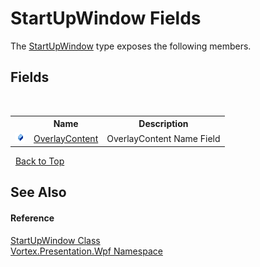 # StartUpWindow Fields
 

The <a href="T_Vortex_Presentation_Wpf_StartUpWindow.md">StartUpWindow</a> type exposes the following members.


## Fields
&nbsp;<table><tr><th></th><th>Name</th><th>Description</th></tr><tr><td>![Public field](media/pubfield.gif "Public field")</td><td><a href="F_Vortex_Presentation_Wpf_StartUpWindow_OverlayContent.md">OverlayContent</a></td><td>
OverlayContent Name Field</td></tr></table>&nbsp;
<a href="#startupwindow-fields">Back to Top</a>

## See Also


#### Reference
<a href="T_Vortex_Presentation_Wpf_StartUpWindow.md">StartUpWindow Class</a><br /><a href="N_Vortex_Presentation_Wpf.md">Vortex.Presentation.Wpf Namespace</a><br />